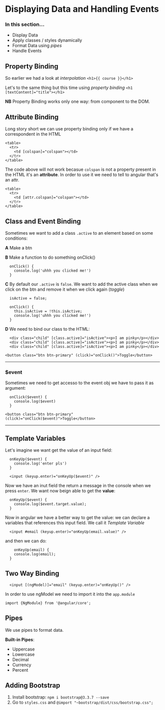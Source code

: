 # Displaying Data and Handling Events

### In this section...

- Display Data
- Apply classes / styles dynamically
- Format Data using *pipes*
- Handle Events

## Property Binding

 So earlier we had a look at *interpolation* 
 `<h1>{{ course }}</h1>`
 
 Let's to the same thing but this time using *property binding*
 `<h1 [textContent]="title"></h1>`
 
 **NB** Property Binding works only one way: from component to the DOM.
 
## Attribute Binding

Long story short we can use property binding only if we have a correspondent in the HTML

```
<table>
  <tr>
    <td [colspan]="colspan"></td>
  </tr>
</table>
```

The code above will not work becasue `colspan` is not a property present in the HTML it's an **attribute**.
In order to use it we need to tell to angular  that's an attr.

```
<table>
  <tr>
    <td [attr.colspan]="colspan"></td>
  </tr>
</table>
```

## Class and Event Binding


Sometimes we want to add a class `.active` to an element based on some conditions:

**A** Make a btn

**B** Make a function to do something onClick()


```
  onClick() {
    console.log('uhhh you clicked me!')
  }
```


**C** By default our `.active` is `false`. We want to add the active class when we click on the btn and remove it when we click again (*toggle*)

```
  isActive = false;

  onClick() {
    this.isActive = !this.isActive;
    console.log('uhhh you clicked me!')
  }
```
**D** We need to bind our class to the HTML:

```
  <div class="child" [class.active]="isActive"><p>I am pinky</p></div>
  <div class="child" [class.active]="isActive"><p>I am pinky</p></div>
  <div class="child" [class.active]="isActive"><p>I am pinky</p></div>

<button class="btn btn-primary" (click)="onClick()">Toggle</button>
```
****

### $event

Sometimes we need to get accesso to the event obj we have to pass it as argument:

```
  onClick($event) {
    console.log($event)
  }
```

```
<button class="btn btn-primary" (click)="onClick($event)">Toggle</button>
```

****

## Template Variables
Let's imagine we want get the value of an input field:

```
  onKeyUp($event) {
    console.log('enter pls')
  }
```

```
  <input (keyup.enter)="onKeyUp($event)" />
```

Now we have an inut field the return a message in the console when we press `enter`.
We want now beign able to get the **value**:

```
  onKeyUp($event) {
    console.log($event.target.value);
  }
``` 
Now in angular we have a better way to get the value: we can declare a variables that references this input field. We call it *Template Variable*

```
  <input #email (keyup.enter)="onKeyUp(email.value)" />
```

and then we can do:

```
    onKeyUp(email) {
    console.log(email);
  }
```

## Two Way Binding


```
  <input [(ngModel)]="email" (keyup.enter)="onKeyUp()" />
```

In order to use ngModel we need to import it into the `app.module`

`import {NgModule} from '@angular/core';`

## Pipes
We use pipes to format data.

**Built-in Pipes**:

- Uppercase
- Lowercase
- Decimal
- Currency
- Percent

 


## Adding Bootstrap

1. Install bootstrap: `npm i bootstrap@3.3.7 --save`
2. Go to `styles.css` and `@import "~bootstrap/dist/css/bootstrap.css";`

